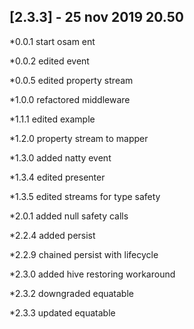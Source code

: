 ## [2.3.3] - 25 nov 2019 20.50

*0.0.1 start osam ent

*0.0.2 edited event

*0.0.5 edited property stream

*1.0.0 refactored middleware

*1.1.1 edited example

*1.2.0 property stream to mapper

*1.3.0 added natty event

*1.3.4 edited presenter

*1.3.5 edited streams for type safety

*2.0.1 added null safety calls

*2.2.4 added persist

*2.2.9 chained persist with lifecycle

*2.3.0 added hive restoring workaround
 
*2.3.2 downgraded equatable

*2.3.3 updated equatable
